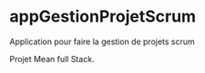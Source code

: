# appGestionProjetScrum
Application pour faire la gestion de projets scrum

Projet Mean full Stack. 
